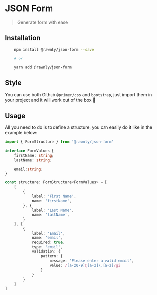 # JSON Form
> Generate form with ease

## Installation
```sh
    npm install @rawnly/json-form --save

    # or

    yarn add @rawnly/json-form
```

## Style
You can use both Github `@primer/css` and `bootstrap`, just import them in your project and it will work out of the box :tada:

## Usage
All you need to do is to define a structure, you can easily do it like in the example below:

```ts
import { FormStructure } from '@rawnly/json-form'

interface FormValues {
    firstName: string;
    lastName: string;

    email:string;
}

const structure: FormStructure<FormValues> = [
    [
        {
            label: 'First Name',
            name: 'firstName',
        }, {
            label: 'Last Name',
            name: 'lastName',
        }
    ], [
        {
            label: 'Email',
            name: 'email',
            required: true,
            type: 'email',
            validation: {
                pattern: {
                    message: 'Please enter a valid email',
                    value: /[a-z0-9]@[a-z]\.[a-z]/gi
                }
            }
        }
    ]
]
```